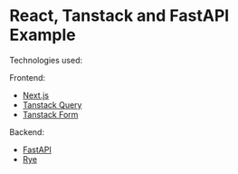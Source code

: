# React, Tanstack and FastAPI Example

Technologies used:

Frontend:

- [Next.js](https://nextjs.org/)
- [Tanstack Query](https://tanstack.com/query/latest)
- [Tanstack Form](https://tanstack.com/form/latest)

Backend:

- [FastAPI](https://fastapi.tiangolo.com/)
- [Rye](https://rye.astral.sh/)

